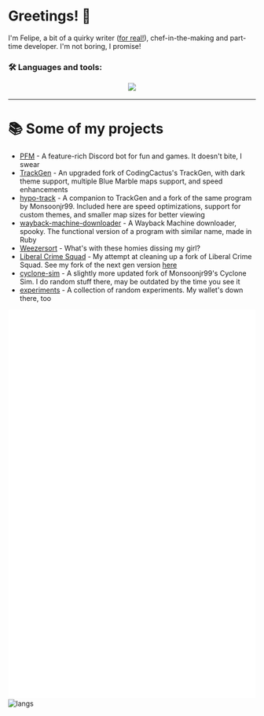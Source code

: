 # Greetings! 🖖
I'm Felipe, a bit of a quirky writer ([for real!](https://opapeldetrouxa.neocities.org/teahouse)), chef-in-the-making and part-time developer. I'm not boring, I promise!

### :hammer_and_wrench: Languages and tools:
<p align="center">
  <a href="https://skillicons.dev">
    <img src="https://skillicons.dev/icons?i=html,css,sass,git,bun,nodejs,js,ts,python,cpp,react,ruby,vscode,ps,regex,gulp,webpack,docker&perline=9" />
  </a>
</p>
<hr/>

# 📚 Some of my projects
- [PFM](https://github.com/StrawberryMaster/PFM-js) - A feature-rich Discord bot for fun and games. It doesn't bite, I swear
- [TrackGen](https://github.com/StrawberryMaster/TrackGen) - An upgraded fork of CodingCactus's TrackGen, with dark theme support, multiple Blue Marble maps support, and speed enhancements
- [hypo-track](https://github.com/StrawberryMaster/hypo-track) - A companion to TrackGen and a fork of the same program by Monsoonjr99. Included here are speed optimizations, support for custom themes, and smaller map sizes for better viewing
- [wayback-machine-downloader](https://github.com/StrawberryMaster/wayback-machine-downloader) - A Wayback Machine downloader, spooky. The functional version of a program with similar name, made in Ruby
- [Weezersort](https://github.com/StrawberryMaster/weezersort) - What's with these homies dissing my girl?
- [Liberal Crime Squad](https://github.com/StrawberryMaster/Liberal-Crime-Squad) - My attempt at cleaning up a fork of Liberal Crime Squad. See my fork of the next gen version [here](https://github.com/StrawberryMaster/lcs-new-age)
- [cyclone-sim](https://github.com/StrawberryMaster/cyclone-sim) - A slightly more updated fork of Monsoonjr99's Cyclone Sim. I do random stuff there, may be outdated by the time you see it
- [experiments](https://github.com/StrawberryMaster/experiments) - A collection of random experiments. My wallet's down there, too

![metrics](/github-metrics.svg)<br/>
![langs](https://github-readme-stats.vercel.app/api/top-langs/?username=StrawberryMaster&show_icons=true&theme=radical&layout=compact&size_weight=0.5&count_weight=0.5)
<!---
StrawberryMaster/StrawberryMaster is a ✨ special ✨ repository because its `README.md` (this file) appears on your GitHub profile.
You can click the Preview link to take a look at your changes.
--->
